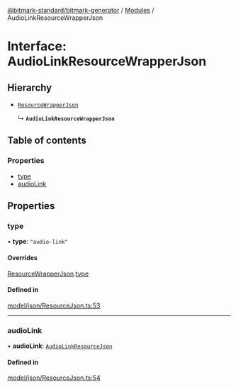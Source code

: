 [@bitmark-standard/bitmark-generator](../API.md) / [Modules](../modules.md) / AudioLinkResourceWrapperJson

# Interface: AudioLinkResourceWrapperJson

## Hierarchy

- [`ResourceWrapperJson`](ResourceWrapperJson.md)

  ↳ **`AudioLinkResourceWrapperJson`**

## Table of contents

### Properties

- [type](AudioLinkResourceWrapperJson.md#type)
- [audioLink](AudioLinkResourceWrapperJson.md#audioLink)

## Properties

### type

• **type**: ``"audio-link"``

#### Overrides

[ResourceWrapperJson](ResourceWrapperJson.md).[type](ResourceWrapperJson.md#type)

#### Defined in

[model/json/ResourceJson.ts:53](https://github.com/getMoreBrain/bitmark-generator/blob/a7a40de/src/model/json/ResourceJson.ts#L53)

___

### audioLink

• **audioLink**: [`AudioLinkResourceJson`](AudioLinkResourceJson.md)

#### Defined in

[model/json/ResourceJson.ts:54](https://github.com/getMoreBrain/bitmark-generator/blob/a7a40de/src/model/json/ResourceJson.ts#L54)
